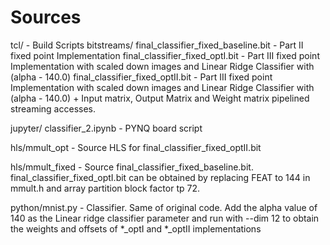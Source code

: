 # Sources
tcl/ - Build Scripts
bitstreams/
    final_classifier_fixed_baseline.bit - Part II fixed point Implementation
    final_classifier_fixed_optI.bit     - Part III fixed point Implementation with scaled
    									  down images and Linear Ridge Classifier with
    									  (alpha - 140.0)
    final_classifier_fixed_optII.bit    - Part III fixed point Implementation with scaled
                                          down images and Linear Ridge Classifier with 
                                          (alpha - 140.0) + Input matrix, Output Matrix
                                          and Weight matrix pipelined streaming
										  accesses.

jupyter/
    classifier_2.ipynb                  - PYNQ board script

hls/mmult_opt
										- Source HLS for final_classifier_fixed_optII.bit

hls/mmult_fixed
                                        - Source final_classifier_fixed_baseline.bit.
                                          final_classifier_fixed_optI.bit can be obtained
                                          by replacing FEAT to 144 in mmult.h and
                                          array partition block factor tp 72.

python/mnist.py                         - Classifier. Same of original code. Add the
                                          alpha value of 140 as the Linear ridge classifier
                                          parameter and run with --dim 12 to obtain the weights
                                          and offsets of *_optI and *_optII implementations
